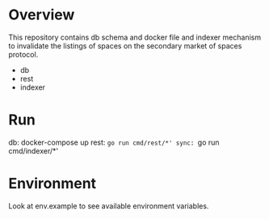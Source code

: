 # Overview

This repository contains db schema and docker file and indexer mechanism to invalidate the listings of spaces on the
secondary market of spaces protocol.

- db
- rest
- indexer

# Run

db: docker-compose up
rest: `go run cmd/rest/*'
sync: `go run cmd/indexer/*'


# Environment

Look at env.example to see available environment variables.
